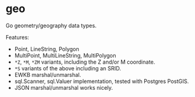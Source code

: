 # geo

Go geometry/geography data types.

Features:
- Point, LineString, Polygon
- MultiPoint, MultiLineString, MultiPolygon
- `*Z`, `*M`, `*ZM` variants, including the Z and/or M coordinate.
- `*S` variants of the above including an SRID.
- EWKB marshal/unmarshal.
- sql.Scanner, sql.Valuer implementation, tested with Postgres PostGIS.
- JSON marshal/unmarshal works nicely.
